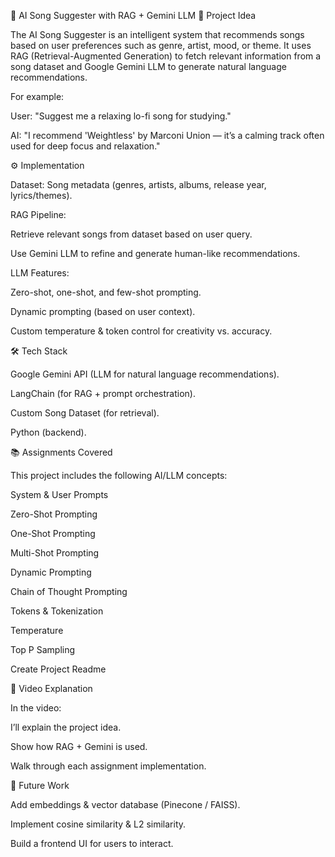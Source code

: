 🎵 AI Song Suggester with RAG + Gemini LLM
📌 Project Idea

The AI Song Suggester is an intelligent system that recommends songs based on user preferences such as genre, artist, mood, or theme.
It uses RAG (Retrieval-Augmented Generation) to fetch relevant information from a song dataset and Google Gemini LLM to generate natural language recommendations.

For example:

User: "Suggest me a relaxing lo-fi song for studying."

AI: "I recommend 'Weightless' by Marconi Union — it’s a calming track often used for deep focus and relaxation."

⚙️ Implementation

Dataset: Song metadata (genres, artists, albums, release year, lyrics/themes).

RAG Pipeline:

Retrieve relevant songs from dataset based on user query.

Use Gemini LLM to refine and generate human-like recommendations.

LLM Features:

Zero-shot, one-shot, and few-shot prompting.

Dynamic prompting (based on user context).

Custom temperature & token control for creativity vs. accuracy.

🛠️ Tech Stack

Google Gemini API (LLM for natural language recommendations).

LangChain (for RAG + prompt orchestration).

Custom Song Dataset (for retrieval).

Python (backend).

📚 Assignments Covered

This project includes the following AI/LLM concepts:

System & User Prompts

Zero-Shot Prompting

One-Shot Prompting

Multi-Shot Prompting

Dynamic Prompting

Chain of Thought Prompting

Tokens & Tokenization

Temperature

Top P Sampling

Create Project Readme

🎥 Video Explanation

In the video:

I’ll explain the project idea.

Show how RAG + Gemini is used.

Walk through each assignment implementation.

🚀 Future Work

Add embeddings & vector database (Pinecone / FAISS).

Implement cosine similarity & L2 similarity.

Build a frontend UI for users to interact.